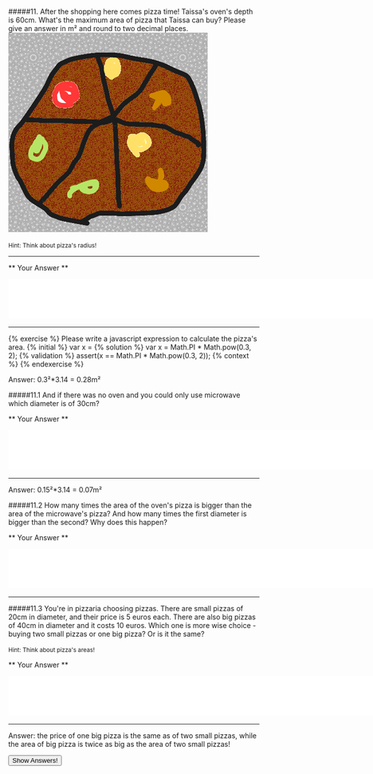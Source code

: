 #####11. After the shopping here comes pizza time! Taissa's oven's depth is 60cm. What's the maximum area of pizza that Taissa can buy? Please give an answer in m² and round to two decimal places.
![](pizza.png)

<small><span class="gray">Hint</span>: Think about pizza's radius!</small>

---

** Your Answer **

<textarea style="border:none;" rows="5" cols="100"></textarea>
---

{% exercise %}
Please write a javascript expression to calculate the pizza's area.
{% initial %}
var x =
{% solution %}
var x = Math.PI * Math.pow(0.3, 2);
{% validation %}
assert(x == Math.PI * Math.pow(0.3, 2));
{% context %}
{% endexercise %}

<div class="answer hidden">
    Answer: 0.3²*3.14 = 0.28m²
</div>

#####11.1 And if there was no oven and you could only use microwave which diameter is of 30cm?

** Your Answer **

<textarea style="border:none;" rows="5" cols="100"></textarea>
---

<div class="answer hidden">
    Answer: 0.15²*3.14 = 0.07m²
</div>

#####11.2 How many times the area of the oven's pizza is bigger than the area of the microwave's pizza? And how many times the first diameter is bigger than the second?
Why does this happen?

** Your Answer **

<textarea style="border:none;" rows="5" cols="100"></textarea>
---

#####11.3 You're in pizzaria choosing pizzas. There are small pizzas of 20cm in diameter, and their price is 5 euros each. There are also big pizzas of 40cm in diameter and it costs 10 euros.
Which one is more wise choice - buying two small pizzas or one big pizza? Or is it the same?

<small><span class="gray">Hint</span>: Think about pizza's areas!</small>

** Your Answer **

<textarea style="border:none;" rows="5" cols="100"></textarea>
---

<div class="answer hidden">
    Answer: the price of one big pizza is the same as of two small pizzas, while the area of big pizza is twice as big as the area of two small pizzas!
</div>

<button class="show-answers">Show Answers!</button>